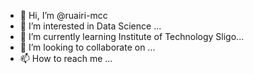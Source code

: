 - 👋 Hi, I’m @ruairi-mcc
- 👀 I’m interested in Data Science  ...
- 🌱 I’m currently learning Institute of Technology Sligo...
- 💞️ I’m looking to collaborate on ...
- 📫 How to reach me ...

<!---
ruairi-mcc/ruairi-mcc is a ✨ special ✨ repository because its `README.md` (this file) appears on your GitHub profile.
You can click the Preview link to take a look at your changes.
--->
